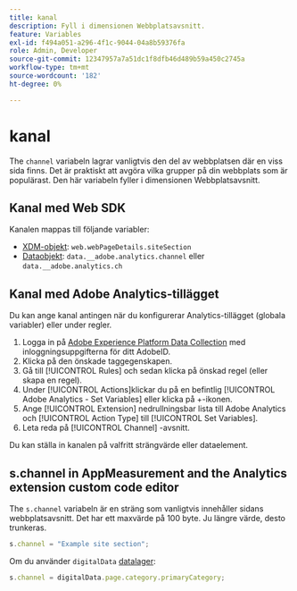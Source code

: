 ```yaml
---
title: kanal
description: Fyll i dimensionen Webbplatsavsnitt.
feature: Variables
exl-id: f494a051-a296-4f1c-9044-04a8b59376fa
role: Admin, Developer
source-git-commit: 12347957a7a51dc1f8dfb46d489b59a450c2745a
workflow-type: tm+mt
source-wordcount: '182'
ht-degree: 0%

---
```


# kanal

The `channel` variabeln lagrar vanligtvis den del av webbplatsen där en viss sida finns. Det är praktiskt att avgöra vilka grupper på din webbplats som är populärast. Den här variabeln fyller i dimensionen Webbplatsavsnitt.

## Kanal med Web SDK

Kanalen mappas till följande variabler:

* [XDM-objekt](/help/implement/aep-edge/xdm-var-mapping.md): `web.webPageDetails.siteSection`
* [Dataobjekt](/help/implement/aep-edge/data-var-mapping.md): `data.__adobe.analytics.channel` eller `data.__adobe.analytics.ch`

## Kanal med Adobe Analytics-tillägget

Du kan ange kanal antingen när du konfigurerar Analytics-tillägget (globala variabler) eller under regler.

1. Logga in på [Adobe Experience Platform Data Collection](https://experience.adobe.com/data-collection) med inloggningsuppgifterna för ditt AdobeID.
2. Klicka på den önskade taggegenskapen.
3. Gå till [!UICONTROL Rules] och sedan klicka på önskad regel (eller skapa en regel).
4. Under [!UICONTROL Actions]klickar du på en befintlig [!UICONTROL Adobe Analytics - Set Variables] eller klicka på +-ikonen.
5. Ange [!UICONTROL Extension] nedrullningsbar lista till Adobe Analytics och [!UICONTROL Action Type] till [!UICONTROL Set Variables].
6. Leta reda på [!UICONTROL Channel] -avsnitt.

Du kan ställa in kanalen på valfritt strängvärde eller dataelement.

## s.channel in AppMeasurement and the Analytics extension custom code editor

The `s.channel` variabeln är en sträng som vanligtvis innehåller sidans webbplatsavsnitt. Det har ett maxvärde på 100 byte. Ju längre värde, desto trunkeras.

```js
s.channel = "Example site section";
```

Om du använder `digitalData` [datalager](../../prepare/data-layer.md):

```js
s.channel = digitalData.page.category.primaryCategory;
```
